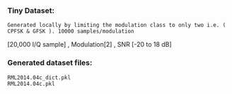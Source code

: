 ### Tiny Dataset:
	Generated locally by limiting the modulation class to only two i.e. ( CPFSK & GFSK ). 10000 samples/modulation
  [20,000 I/Q sample] ,   Modulation[2]  ,   SNR [-20 to 18 dB] 
  
### Generated dataset files:
	RML2014.04c_dict.pkl
	RML2014.04c.pkl
